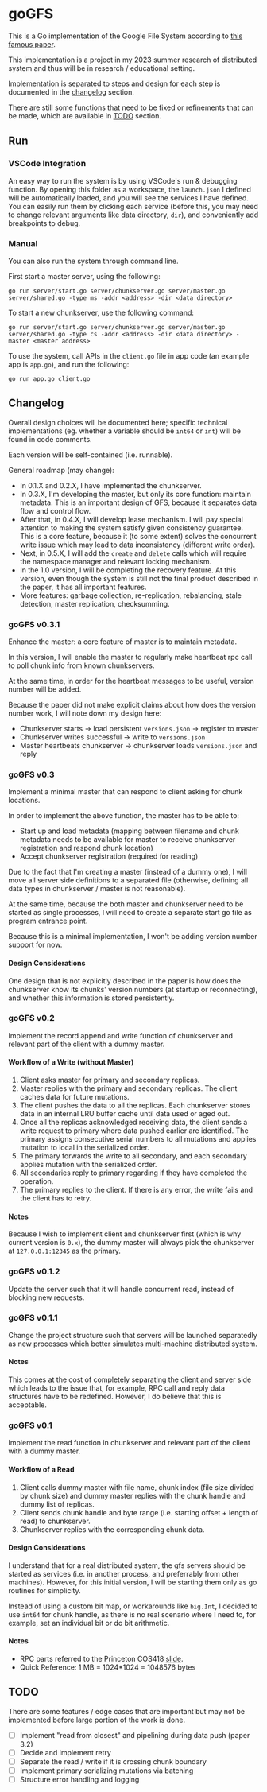 # goGFS

This is a Go implementation of the Google File System according to [this famous paper](https://static.googleusercontent.com/media/research.google.com/en//archive/gfs-sosp2003.pdf).

This implementation is a project in my 2023 summer research of distributed system and thus will be in research / educational setting.

Implementation is separated to steps and design for each step is documented in the [changelog](#Changelog) section.

There are still some functions that need to be fixed or refinements that can be made, which are available in [TODO](#TODO) section.

## Run

### VSCode Integration

An easy way to run the system is by using VSCode's run & debugging function. By opening this folder as a workspace, the `launch.json` I defined will be automatically loaded, and you will see the services I have defined. You can easily run them by clicking each service (before this, you may need to change relevant arguments like data directory, `dir`), and conveniently add breakpoints to debug.

### Manual

You can also run the system through command line.

First start a master server, using the following:

```shell
go run server/start.go server/chunkserver.go server/master.go server/shared.go -type ms -addr <address> -dir <data directory>
```

To start a new chunkserver, use the following command:

```shell
go run server/start.go server/chunkserver.go server/master.go server/shared.go -type cs -addr <address> -dir <data directory> -master <master address>
```

To use the system, call APIs in the `client.go` file in app code (an example app is `app.go`), and run the following:

```shell
go run app.go client.go
```

## Changelog

Overall design choices will be documented here; specific technical implementations (eg. whether a variable should be `int64` or `int`) will be found in code comments.

Each version will be self-contained (i.e. runnable).

General roadmap (may change): 

* In 0.1.X and 0.2.X, I have implemented the chunkserver.
* In 0.3.X, I'm developing the master, but only its core function: maintain metadata. This is an important design of GFS, because it separates data flow and control flow.
* After that, in 0.4.X, I will develop lease mechanism. I will pay special attention to making the system satisfy given consistency guarantee. This is a core feature, because it (to some extent) solves the concurrent write issue which may lead to data inconsistency (different write order).
* Next, in 0.5.X, I will add the `create` and `delete` calls which will require the namespace manager and relevant locking mechanism.
* In the 1.0 version, I will be completing the recovery feature. At this version, even though the system is still not the final product described in the paper, it has all important features.
* More features: garbage collection, re-replication, rebalancing, stale detection, master replication, checksumming.

### goGFS v0.3.1

Enhance the master: a core feature of master is to maintain metadata. 

In this version, I will enable the master to regularly make heartbeat rpc call to poll chunk info from known chunkservers.

At the same time, in order for the heartbeat messages to be useful, version number will be added.

Because the paper did not make explicit claims about how does the version number work, I will note down my design here:

* Chunkserver starts -> load persistent `versions.json` -> register to master
* Chunkserver writes successful -> write to `versions.json`
* Master heartbeats chunkserver -> chunkserver loads `versions.json` and reply

### goGFS v0.3

Implement a minimal master that can respond to client asking for chunk locations.

In order to implement the above function, the master has to be able to:

* Start up and load metadata (mapping between filename and chunk metadata needs to be available for master to receive chunkserver registration and respond chunk location)
* Accept chunkserver registration (required for reading)

Due to the fact that I'm creating a master (instead of a dummy one), I will move all server side definitions to a separated file (otherwise, defining all data types in chunkserver / master is not reasonable).

At the same time, because the both master and chunkserver need to be started as single processes, I will need to create a separate start go file as program entrance point.

Because this is a minimal implementation, I won't be adding version number support for now. 

#### Design Considerations

One design that is not explicitly described in the paper is how does the chunkserver know its chunks' version numbers (at startup or reconnecting), and whether this information is stored persistently.

### goGFS v0.2

Implement the record append and write function of chunkserver and relevant part of the client with a dummy master.

#### Workflow of a Write (without Master)

1. Client asks master for primary and secondary replicas. 
2. Master replies with the primary and secondary replicas.
   The client caches data for future mutations.
3. The client pushes the data to all the replicas. 
   Each chunkserver stores data in an internal LRU buffer cache until data used or aged out.
4. Once all the replicas acknowledged receiving data, 
   the client sends a write request to primary where data pushed earlier are identified.
   The primary assigns consecutive serial numbers to all mutations 
   and applies mutation to local in the serialized order.
5. The primary forwards the write to all secondary, 
   and each secondary applies mutation with the serialized order.
6. All secondaries reply to primary regarding if they have completed the operation.
7. The primary replies to the client. If there is any error, the write fails and the client has to retry.

#### Notes

Because I wish to implement client and chunkserver first (which is why current version is `0.x`), 
the dummy master will always pick the chunkserver at `127.0.0.1:12345` as the primary.

### goGFS v0.1.2

Update the server such that it will handle concurrent read, instead of blocking new requests.

### goGFS v0.1.1

Change the project structure such that servers will be launched separatedly as new processes 
which better simulates multi-machine distributed system.

#### Notes

This comes at the cost of completely separating the client and server side which leads to the issue that, 
for example, RPC call and reply data structures have to be redefined.
However, I do believe that this is acceptable. 

### goGFS v0.1

Implement the read function in chunkserver and relevant part of the client with a dummy master.

#### Workflow of a Read

1. Client calls dummy master with file name, chunk index (file size divided by chunk size) 
   and dummy master replies with the chunk handle and dummy list of replicas.
2. Client sends chunk handle and byte range (i.e. starting offset + length of read) to chunkserver.
3. Chunkserver replies with the corresponding chunk data.

#### Design Considerations

I understand that for a real distributed system, the gfs servers should be started as services 
(i.e. in another process, and preferrably from other machines). 
However, for this initial version, I will be starting them only as go routines for simplicity.

Instead of using a custom bit map, or workarounds like `big.Int`, I decided to use `int64` for chunk handle, 
as there is no real scenario where I need to, for example, set an individual bit or do bit arithmetic.

#### Notes

* RPC parts referred to the Princeton COS418 [slide](https://www.cs.princeton.edu/courses/archive/spring21/cos418/docs/precept3_rpcs_in_go.pdf).
* Quick Reference: 1 MB = 1024*1024 = 1048576 bytes

## TODO

There are some features / edge cases that are important but may not be implemented before large portion of the work is done.

- [ ] Implement "read from closest" and pipelining during data push (paper 3.2)
- [ ] Decide and implement retry
- [ ] Separate the read / write if it is crossing chunk boundary
- [ ] Implement primary serializing mutations via batching
- [ ] Structure error handling and logging
